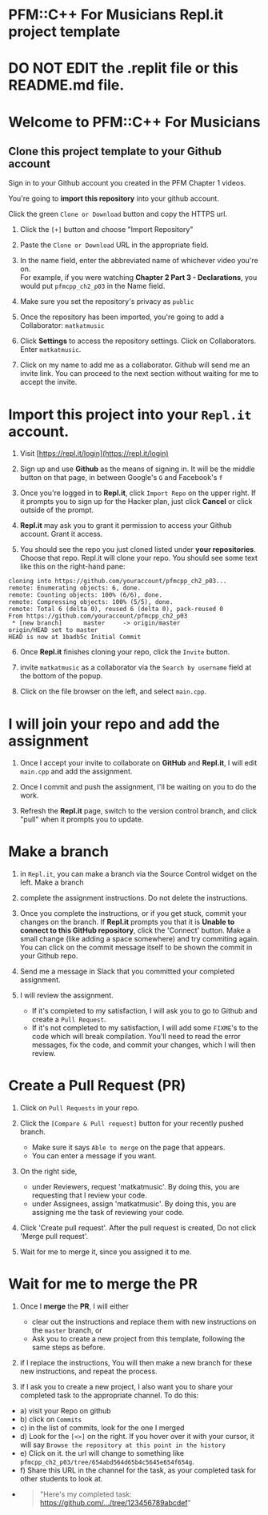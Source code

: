 # PFM::C++ For Musicians Repl.it project template
# DO NOT EDIT the .replit file or this README.md file.
# Welcome to PFM::C++ For Musicians
## Clone this project template to your Github account
Sign in to your Github account you created in the PFM Chapter 1 videos.


You're going to **import this repository** into your github account.

Click the green `Clone or Download` button and copy the HTTPS url.


1) Click the `[+]` button and choose "Import Repository"

2) Paste the `Clone or Download` URL in the appropriate field.

3) In the name field, enter the abbreviated name of whichever video you're on.  
   For example, if you were watching **Chapter 2 Part 3 - Declarations**, you would put `pfmcpp_ch2_p03` in the Name field.

4) Make sure you set the repository's privacy as `public`

5) Once the repository has been imported, you're going to add a Collaborator: `matkatmusic`  
6) Click **Settings** to access the repository settings.  Click on Collaborators.  Enter `matkatmusic`. 
7) Click on my name to add me as a collaborator. 
Github will send me an invite link. You can proceed to the next section without waiting for me to accept the invite.
# Import this project into your `Repl.it` account.

1) Visit [https://repl.it/login](https://repl.it/login)
2) Sign up and use **Github** as the means of signing in. It will be the middle button on that page, in between Google's `G` and Facebook's `f`

3) Once you're logged in to **Repl.it**, click `Import Repo` on the upper right.  If it prompts you to sign up for the Hacker plan, just click **Cancel** or click outside of the prompt.

4) **Repl.it** may ask you to grant it permission to access your Github account.  Grant it access.

5) You should see the repo you just cloned listed under **your repositories**. Choose that repo.
Repl.it will clone your repo.  You should see some text like this on the right-hand pane:
```
cloning into https://github.com/youraccount/pfmcpp_ch2_p03...
remote: Enumerating objects: 6, done.
remote: Counting objects: 100% (6/6), done.
remote: Compressing objects: 100% (5/5), done.
remote: Total 6 (delta 0), reused 6 (delta 0), pack-reused 0
From https://github.com/youraccount/pfmcpp_ch2_p03
 * [new branch]      master     -> origin/master
origin/HEAD set to master
HEAD is now at 1badb5c Initial Commit
```
6) Once **Repl.it** finishes cloning your repo, click the `Invite` button.

7) invite `matkatmusic` as a collaborator via the `Search by username` field at the bottom of the popup.

8) Click on the file browser on the left, and select `main.cpp`.

# I will join your repo and add the assignment

1) Once I accept your invite to collaborate on **GitHub** and **Repl.it**, I will edit `main.cpp` and add the assignment.

2) Once I commit and push the assignment, I'll be waiting on you to do the work.

3) Refresh the **Repl.it** page, switch to the version control branch, and click "pull" when it prompts you to update.

  

# Make a branch

1) in `Repl.it`, you can make a branch via the Source Control widget on the left.  Make a branch

2) complete the assignment instructions.  Do not delete the instructions.

3) Once you complete the instructions, or if you get stuck, commit your changes on the branch.
If **Repl.it** prompts you that it is **Unable to connect to this GitHub repository**, click the 'Connect' button.  Make a small change (like adding a space somewhere) and try commiting again.  You can click on the commit message itself to be shown the commit in your Github repo.

4) Send me a message in Slack that you committed your completed assignment.

5) I will review the assignment.
    - If it's completed to my satisfaction, I will ask you to go to Github and create a `Pull Request`.	
    - If it's not completed to my satisfaction, I will add some `FIXME`'s to the code which will break compilation.  You'll need to read the error messages, fix the code, and commit your changes, which I will then review.

# Create a Pull Request (PR)
1) Click on `Pull Requests` in your repo.
2) Click the `[Compare & Pull request]` button for your recently pushed branch.  
    - Make sure it says `Able to merge` on the page that appears.
    - You can enter a message if you want.   
3) On the right side, 
    - under Reviewers, request 'matkatmusic'.  By doing this, you are requesting that I review your code.
    - under Assignees, assign 'matkatmusic'.  By doing this, you are assigning me the task of reviewing your code.

4) Click 'Create pull request'.  After the pull request is created, Do not click 'Merge pull request'.  
5) Wait for me to merge it, since you assigned it to me.

# Wait for me to merge the PR
1) Once I **merge** the **PR**, I will either 
    - clear out the instructions and replace them with new instructions on the `master` branch, or
    - Ask you to create a new project from this template, following the same steps as before.

2) if I replace the instructions, You will then make a new branch for these new instructions, and repeat the process.
3) if I ask you to create a new project, I also want you to share your completed task to the appropriate channel.  To do this: 
- a) visit your Repo on github
- b) click on `Commits`
- c) in the list of commits, look for the one I merged
- d) Look for the `[<>]` on the right.  If you hover over it with your cursor, it will say `Browse the repository at this point in the history`
- e) Click on it.  the url will change to something like `pfmcpp_ch2_p03/tree/654abd564d65b4c5645e654f654g`.  
- f) Share this URL in the channel for the task, as your completed task for other students to look at. 
- > "Here's my completed task: https://github.com/.../tree/123456789abcdef"
